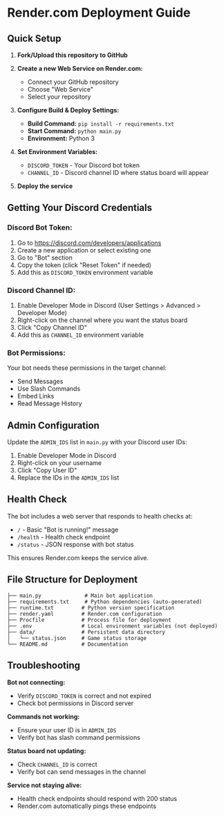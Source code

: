 # Render.com Deployment Guide

## Quick Setup

1. **Fork/Upload this repository to GitHub**

2. **Create a new Web Service on Render.com:**
   - Connect your GitHub repository
   - Choose "Web Service"
   - Select your repository

3. **Configure Build & Deploy Settings:**
   - **Build Command:** `pip install -r requirements.txt`
   - **Start Command:** `python main.py`
   - **Environment:** Python 3

4. **Set Environment Variables:**
   - `DISCORD_TOKEN` - Your Discord bot token
   - `CHANNEL_ID` - Discord channel ID where status board will appear

5. **Deploy the service**

## Getting Your Discord Credentials

### Discord Bot Token:
1. Go to https://discord.com/developers/applications
2. Create a new application or select existing one
3. Go to "Bot" section
4. Copy the token (click "Reset Token" if needed)
5. Add this as `DISCORD_TOKEN` environment variable

### Discord Channel ID:
1. Enable Developer Mode in Discord (User Settings > Advanced > Developer Mode)
2. Right-click on the channel where you want the status board
3. Click "Copy Channel ID"
4. Add this as `CHANNEL_ID` environment variable

### Bot Permissions:
Your bot needs these permissions in the target channel:
- Send Messages
- Use Slash Commands
- Embed Links
- Read Message History

## Admin Configuration

Update the `ADMIN_IDS` list in `main.py` with your Discord user IDs:

1. Enable Developer Mode in Discord
2. Right-click on your username
3. Click "Copy User ID"
4. Replace the IDs in the `ADMIN_IDS` list

## Health Check

The bot includes a web server that responds to health checks at:
- `/` - Basic "Bot is running!" message
- `/health` - Health check endpoint
- `/status` - JSON response with bot status

This ensures Render.com keeps the service alive.

## File Structure for Deployment

```
├── main.py              # Main bot application
├── requirements.txt     # Python dependencies (auto-generated)
├── runtime.txt         # Python version specification
├── render.yaml         # Render.com configuration
├── Procfile            # Process file for deployment
├── .env                # Local environment variables (not deployed)
├── data/               # Persistent data directory
│   └── status.json     # Game status storage
└── README.md           # Documentation
```

## Troubleshooting

**Bot not connecting:**
- Verify `DISCORD_TOKEN` is correct and not expired
- Check bot permissions in Discord server

**Commands not working:**
- Ensure your user ID is in `ADMIN_IDS`
- Verify bot has slash command permissions

**Status board not updating:**
- Check `CHANNEL_ID` is correct
- Verify bot can send messages in the channel

**Service not staying alive:**
- Health check endpoints should respond with 200 status
- Render.com automatically pings these endpoints